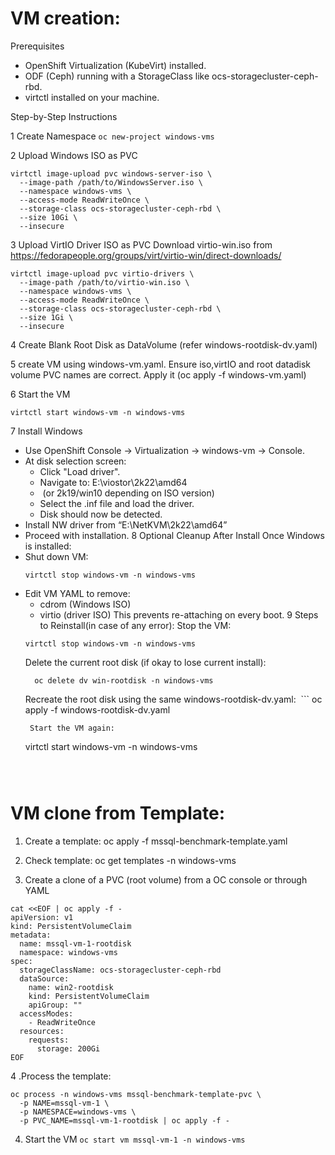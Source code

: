 
VM creation:
============
 Prerequisites
* OpenShift Virtualization (KubeVirt) installed.
* ODF (Ceph) running with a StorageClass like ocs-storagecluster-ceph-rbd.
* virtctl installed on your machine.

Step-by-Step Instructions

1️ Create Namespace
```oc new-project windows-vms```

2️ Upload Windows ISO as PVC
```
virtctl image-upload pvc windows-server-iso \
  --image-path /path/to/WindowsServer.iso \
  --namespace windows-vms \
  --access-mode ReadWriteOnce \
  --storage-class ocs-storagecluster-ceph-rbd \
  --size 10Gi \
  --insecure
```

3️ Upload VirtIO Driver ISO as PVC
Download virtio-win.iso from https://fedorapeople.org/groups/virt/virtio-win/direct-downloads/

```
virtctl image-upload pvc virtio-drivers \
  --image-path /path/to/virtio-win.iso \
  --namespace windows-vms \
  --access-mode ReadWriteOnce \
  --storage-class ocs-storagecluster-ceph-rbd \
  --size 1Gi \
  --insecure
```

4️ Create Blank Root Disk as DataVolume (refer windows-rootdisk-dv.yaml)

5 create VM using windows-vm.yaml. Ensure iso,virtIO and root datadisk volume PVC names are correct. Apply it (oc apply -f windows-vm.yaml)

6 Start the VM 
```
virtctl start windows-vm -n windows-vms
```
7 Install Windows
  * Use OpenShift Console → Virtualization → windows-vm → Console.
  * At disk selection screen:
    * Click "Load driver".
    * Navigate to: E:\viostor\2k22\amd64
    *  (or 2k19/win10 depending on ISO version)
    * Select the .inf file and load the driver.
    * Disk should now be detected.
  * Install NW driver from “E:\NetKVM\2k22\amd64” 
  * Proceed with installation.
8 Optional Cleanup After Install
  Once Windows is installed:
  * Shut down VM:
    ```
    virtctl stop windows-vm -n windows-vms
    ```
  * Edit VM YAML to remove:
      * cdrom (Windows ISO)
      * virtio (driver ISO)
  This prevents re-attaching on every boot.
9  Steps to Reinstall(in case of any error):
     Stop the VM:
      ```
     virtctl stop windows-vm -n windows-vms
      ```
     Delete the current root disk (if okay to lose current install):
    ```
      oc delete dv win-rootdisk -n windows-vms
    ```
     Recreate the root disk using the same windows-rootdisk-dv.yaml:
     ```
    oc apply -f windows-rootdisk-dv.yaml
    ```
     Start the VM again:
    ```
    virtctl start windows-vm -n windows-vms
    ```



VM clone from Template:
=======================
1. Create a template:
oc apply -f mssql-benchmark-template.yaml

2. Check template:
oc get templates -n windows-vms
3. Create a clone of a PVC (root volume) from a OC console or through YAML

```
cat <<EOF | oc apply -f -
apiVersion: v1
kind: PersistentVolumeClaim
metadata:
  name: mssql-vm-1-rootdisk
  namespace: windows-vms
spec:
  storageClassName: ocs-storagecluster-ceph-rbd
  dataSource:
    name: win2-rootdisk
    kind: PersistentVolumeClaim
    apiGroup: ""
  accessModes:
    - ReadWriteOnce
  resources:
    requests:
      storage: 200Gi
EOF
```


4 .Process the template:
```
oc process -n windows-vms mssql-benchmark-template-pvc \
  -p NAME=mssql-vm-1 \
  -p NAMESPACE=windows-vms \
  -p PVC_NAME=mssql-vm-1-rootdisk | oc apply -f -
```
4. Start the VM
```oc start vm mssql-vm-1 -n windows-vms```
